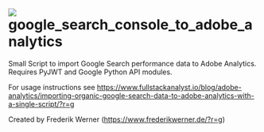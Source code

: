 # ![](https://www.frederikwerner.de/wp-content/uploads/sites/2/2020/04/cropped-android-chrome-512x512-1-32x32.png) google_search_console_to_adobe_analytics
Small Script to import Google Search performance data to Adobe Analytics. Requires PyJWT and Google Python API modules.

For usage instructions see https://www.fullstackanalyst.io/blog/adobe-analytics/importing-organic-google-search-data-to-adobe-analytics-with-a-single-script/?r=g

Created by Frederik Werner (https://www.frederikwerner.de/?r=g)
